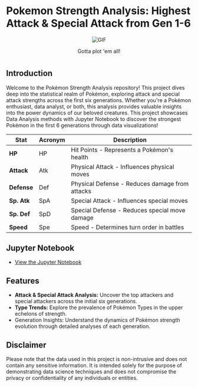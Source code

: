 # Pokemon Strength Analysis: Highest Attack & Special Attack from Gen 1-6

<p align="center">
  <img src="https://media3.giphy.com/media/v1.Y2lkPTc5MGI3NjExdzMxNTgxcHRoeWYweXg3OWd0OGhvMzBtenJiOXJnOXZ1aWV4ZHN4NyZlcD12MV9pbnRlcm5hbF9naWZfYnlfaWQmY3Q9Zw/uWLJEGCSWdmvK/giphy.gif" alt="GIF">
</p>

<p align="center"> Gotta plot 'em all! </p>

# 


## Introduction

Welcome to the Pokémon Strength Analysis repository! This project dives deep into the statistical realm of Pokémon, exploring attack and special attack strengths across the first six generations. Whether you're a Pokémon enthusiast, data analyst, or both, this analysis provides valuable insights into the power dynamics of our beloved creatures. This project showcases Data Analysis methods with Jupyter Notebook to discover the strongest Pokémon in the first 6 generations through data visualizations!


| Stat        | Acronym | Description                                     |
|-------------|---------|-------------------------------------------------|
| **HP**      | HP      | Hit Points - Represents a Pokémon's health      |
| **Attack**  | Atk     | Physical Attack - Influences physical moves    |
| **Defense** | Def     | Physical Defense - Reduces damage from attacks |
| **Sp. Atk** | SpA     | Special Attack - Influences special moves      |
| **Sp. Def** | SpD     | Special Defense - Reduces special move damage  |
| **Speed**   | Spe     | Speed - Determines turn order in battles       |




## Jupyter Notebook

- [View the Jupyter Notebook](https://github.com/Nichols-Tech/Pokemon-Strength-Analysis/blob/main/Pokemon-Strength-Analysis.ipynb)



## Features

- **Attack & Special Attack Analysis:** Uncover the top attackers and special attackers across the initial six generations.
- **Type Trends:** Explore the prevalence of Pokémon Types in the upper echelons of strength.
- Generation Insights: Understand the dynamics of Pokémon strength evolution through detailed analyses of each generation.



## Disclaimer

Please note that the data used in this project is non-intrusive and does not contain any sensitive information. It is intended solely for the purpose of demonstrating data science techniques and does not compromise the privacy or confidentiality of any individuals or entities.
